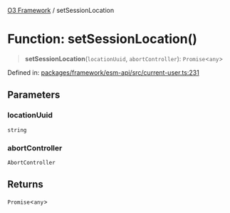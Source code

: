 [O3 Framework](../API.md) / setSessionLocation

# Function: setSessionLocation()

> **setSessionLocation**(`locationUuid`, `abortController`): `Promise`\<`any`\>

Defined in: [packages/framework/esm-api/src/current-user.ts:231](https://github.com/habeshabro/openmrs-esm-core/blob/main/packages/framework/esm-api/src/current-user.ts#L231)

## Parameters

### locationUuid

`string`

### abortController

`AbortController`

## Returns

`Promise`\<`any`\>
